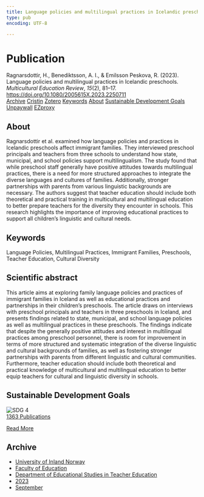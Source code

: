 ```yaml
---
title: Language policies and multilingual practices in Icelandic preschools
type: pub
encoding: UTF-8

---
```

<h1>Publication</h1>
<article id="csl-bib-container-AN8DKLSV" class="csl-bib-container">
  <div class="csl-bib-body"> <div class="csl-entry">Ragnarsdottir, H., Benediktsson, A. I., &#38; Emilsson Peskova, R. (2023). Language policies and multilingual practices in Icelandic preschools. <i>Multicultural Education Review</i>, <i>15</i>(2), 81–17. <a href="https://doi.org/10.1080/2005615X.2023.2250711">https://doi.org/10.1080/2005615X.2023.2250711</a></div> </div>
  <div class="csl-bib-buttons">
    <a href="#taxonomy-article-AN8DKLSV" alt="archive" class="csl-bib-button">Archive</a>
    <a href="https://app.cristin.no/results/show.jsf?id=2173346" alt="Cristin" class="csl-bib-button">Cristin</a>
    <a href="http://zotero.org/groups/5881554/items/AN8DKLSV" alt="Zotero" class="csl-bib-button">Zotero</a>
    <a href="#keywords-article-AN8DKLSV" alt="keywords" class="csl-bib-button">Keywords</a>
    <a href="#about-article-AN8DKLSV" alt="about_pub" class="csl-bib-button">About</a>
    <a href="#sdg-article-AN8DKLSV" alt="sdg" class="csl-bib-button">Sustainable Development Goals</a>
    <a href="https://doi.org/10.1080/2005615x.2023.2250711" alt="Unpaywall" class="csl-bib-button">Unpaywall</a>
    <a href="https://doi.org/10.1080/2005615x.2023.2250711" alt="EZproxy" class="csl-bib-button">EZproxy</a>
  </div>
  <div id="csl-bib-meta-container-AN8DKLSV"></div>
</article>
<div id="csl-bib-meta-AN8DKLSV" class="csl-bib-meta">
  <article id="about-article-AN8DKLSV" class="about_pub-article">
    <h1>About</h1>
    Ragnarsdottir et al. examined how language policies and practices in Icelandic preschools affect immigrant families. They interviewed preschool principals and teachers from three schools to understand how state, municipal, and school policies support multilingualism. The study found that while preschool staff generally have positive attitudes towards multilingual practices, there is a need for more structured approaches to integrate the diverse languages and cultures of families. Additionally, stronger partnerships with parents from various linguistic backgrounds are necessary. The authors suggest that teacher education should include both theoretical and practical training in multicultural and multilingual education to better prepare teachers for the diversity they encounter in schools. This research highlights the importance of improving educational practices to support all children’s linguistic and cultural needs.
  </article>
  <article id="keywords-article-AN8DKLSV" class="keywords-article">
    <h1>Keywords</h1>
    Language Policies, Multilingual Practices, Immigrant Families, Preschools, Teacher Education, Cultural Diversity
  </article>
  <article id="abstract-article-AN8DKLSV" class="abstract-article">
    <h1>Scientific abstract</h1>
    This article aims at exploring family language policies and practices of immigrant families in Iceland as well as educational practices and partnerships in their children’s preschools. The article draws on interviews with preschool principals and teachers in three preschools in Iceland, and presents findings related to state, municipal, and school language policies as well as multilingual practices in these preschools. The findings indicate that despite the generally positive attitudes and interest in multilingual practices among preschool personnel, there is room for improvement in terms of more structured and systematic integration of the diverse linguistic and cultural backgrounds of families, as well as fostering stronger partnerships with parents from different linguistic and cultural communities. Furthermore, teacher education should include both theoretical and practical knowledge of multicultural and multilingual education to better equip teachers for cultural and linguistic diversity in schools.
  </article>
  <article id="sdg-article-AN8DKLSV" class="sdg-article">
    <h1>Sustainable Development Goals</h1>
    <div class="sdg-container"><div id="sdg4" class="sdg">
        <img src="{{< params subfolder >}}images/sdg/sdg04_en.png" class="image" alt="SDG 4">
        <div class="sdg-overlay">
          <a href="{{< params subfolder >}}en/archive/?sdg=4#archive" class="sdg-publication-count"><span>1363</span> Publications</a>
          <p><a href="https://sdgs.un.org/goals/goal4" class="sdg-read-more">Read More</a></p>
        </div>
      </div></div>
  </article>
  <article id="taxonomy-article-AN8DKLSV" class="taxonomy-article">
    <h1>Archive</h1>
    <ul>
      <li><a href="{{< params subfolder >}}en/archive/?key=3DCRN523">University of Inland Norway</a></li>
      <li><a href="{{< params subfolder >}}en/archive/?key=WYNZA47F">Faculty of Education</a></li>
      <li><a href="{{< params subfolder >}}en/archive/?key=BKPR6TE7">Department of Educational Studies in Teacher Education</a></li>
      <li><a href="{{< params subfolder >}}en/archive/?key=TKXB7BTS">2023</a></li>
      <li><a href="{{< params subfolder >}}en/archive/?key=WYYQ7MBK">September</a></li>
    </ul>
  </article>
</div>
